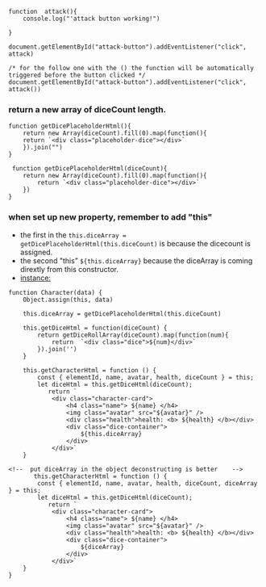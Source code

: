 ```
function  attack(){
    console.log("'attack button working!")
    
}

document.getElementById("attack-button").addEventListener("click", attack)

/* for the follow one with the () the function will be automatically triggered before the button clicked */
document.getElementById("attack-button").addEventListener("click", attack())
``` 

### return a new array of diceCount length.
```
function getDicePlaceholderHtml(){
    return new Array(diceCount).fill(0).map(function(){
    return `<div class="placeholder-dice"></div>`
    }).join("")
}
```

```
 function getDicePlaceholderHtml(diceCount){
    return new Array(diceCount).fill(0).map(function(){
        return `<div class="placeholder-dice"></div>`
    })
}
```


### when set up new property, remember to add "this" 
- the first in the `this.diceArray = getDicePlaceholderHtml(this.diceCount)` is because the dicecount is assigned.
- the second "this" `${this.diceArray}` because the diceArray is coming dirextly from this constructor.
- [instance:](https://scrimba.com/learn/frontend/render-placeholder-dice-coedd419ebbb837f006d7cf59)

``` 
function Character(data) {
    Object.assign(this, data)
    
    this.diceArray = getDicePlaceholderHtml(this.diceCount)
    
    this.getDiceHtml = function(diceCount) {
        return getDiceRollArray(diceCount).map(function(num){ 
            return  `<div class="dice">${num}</div>`
        }).join('')
    }

    this.getCharacterHtml = function () {
        const { elementId, name, avatar, health, diceCount } = this;      
        let diceHtml = this.getDiceHtml(diceCount);        
           return `
            <div class="character-card">
                <h4 class="name"> ${name} </h4>
                <img class="avatar" src="${avatar}" />
                <div class="health">health: <b> ${health} </b></div>
                <div class="dice-container">
                    ${this.diceArray}
                </div>
            </div>`
    }  
    
<!--  put diceArray in the object deconstructing is better    -->
       this.getCharacterHtml = function () {
        const { elementId, name, avatar, health, diceCount, diceArray } = this;      
        let diceHtml = this.getDiceHtml(diceCount);        
           return `
            <div class="character-card">
                <h4 class="name"> ${name} </h4>
                <img class="avatar" src="${avatar}" />
                <div class="health">health: <b> ${health} </b></div>
                <div class="dice-container">
                    ${diceArray}
                </div>
            </div>`
    }  
}

```
